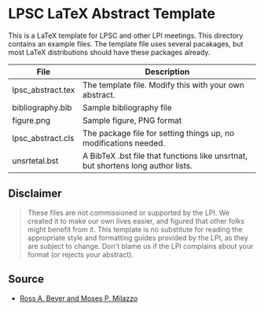 # LPSC LaTeX Abstract Template

This is a LaTeX template for LPSC and other LPI meetings.
This directory contains an example files.
The template file uses several pacakages, but most LaTeX distributions should have these packages already.

| File               | Description                                                                      |
| ----               | -----------                                                                      |
| lpsc_abstract.tex  | The template file.  Modify this with your own abstract.                          |
| bibliography.bib   | Sample bibliography file                                                         |
| figure.png         | Sample figure, PNG format                                                        |
| lpsc_abstract.cls  | The package file for setting things up, no modifications needed.                 |
| unsrtetal.bst      | A BibTeX .bst file that functions like unsrtnat, but shortens long author lists. |


## Disclaimer
> These files are not commissioned or supported by the
> LPI.  We created it to make our own lives easier, and figured that
> other folks might benefit from it.  This template is no substitute
> for reading the appropriate style and formatting guides provided
> by the LPI, as they are subject to change.  Don't blame us if the
> LPI complains about your format (or rejects your abstract).

## Source
* [Ross A. Beyer and Moses P. Milazzo](https://github.com/rbeyer/lpsc_template)